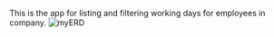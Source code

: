 This is the app for listing and filtering working days for employees in company.
![myERD](https://github.com/user-attachments/assets/415b2387-26fb-403f-914f-6ebda306de4b)
